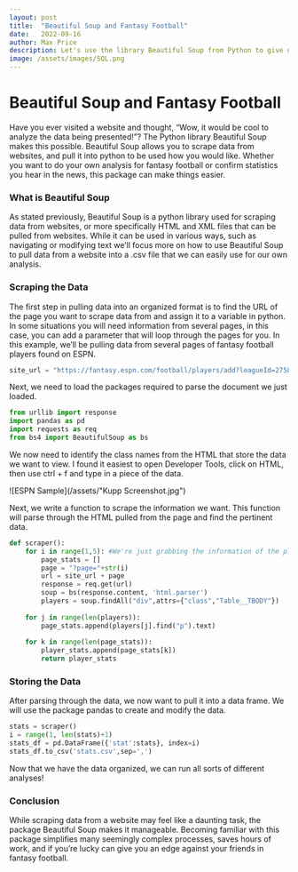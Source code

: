 ```yaml
---
layout: post
title:  "Beautiful Soup and Fantasy Football"
date:   2022-09-16
author: Max Price
description: Let's use the library Beautiful Soup from Python to give us an advantage in our fantasy football leagues or any other web scraping tasks.
image: /assets/images/SQL.png
---
```


# Beautiful Soup and Fantasy Football

Have you ever visited a website and thought, “Wow, it would be cool to analyze the data being presented!”? The Python library Beautiful Soup makes this possible. Beautiful Soup allows you to scrape data from websites, and pull it into python to be used how you would like. Whether you want to do your own analysis for fantasy football or confirm statistics you hear in the news, this package can make things easier.

### What is Beautiful Soup

As stated previously, Beautiful Soup is a python library used for scraping data from websites, or more specifically HTML and XML files that can be pulled from websites. While it can be used in various ways, such as navigating or modifying text we’ll focus more on how to use Beautiful Soup to pull data from a website into a .csv file that we can easily use for our own analysis. 

### Scraping the Data
The first step in pulling data into an organized format is to find the URL of the page you want to scrape data from and assign it to a variable in python. In some situations you will need information from several pages, in this case, you can add a parameter that will loop through the pages for you. In this example, we’ll be pulling data from several pages of fantasy football players found on ESPN.

```python
site_url = "https://fantasy.espn.com/football/players/add?leagueId=2758927"
```
Next, we need to load the packages required to parse the document we just loaded.

```python
from urllib import response
import pandas as pd
import requests as req
from bs4 import BeautifulSoup as bs
```
We now need to identify the class names from the HTML that store the data we want to view. I found it easiest to open Developer Tools, click on HTML, then use ctrl + f and type in a piece of the data. 

![ESPN Sample](/assets/"Kupp Screenshot.jpg")

Next, we write a function to scrape the information we want. This function will parse through the HTML pulled from the page and find the pertinent data.

```python
def scraper():
    for i in range(1,5): #We're just grabbing the information of the players from the first 5 pages
        page_stats = []
        page = "?page="+str(i)
        url = site_url + page
        response = req.get(url)
        soup = bs(response.content, 'html.parser')
        players = soup.findAll("div",attrs={"class","Table__TBODY"})
    
    for j in range(len(players)):
        page_stats.append(players[j].find("p").text)
    
    for k in range(len(page_stats)):
        player_stats.append(page_stats[k])
        return player_stats
```
### Storing the Data

After parsing through the data, we now want to pull it into a data frame. We will use the package pandas to create and modify the data.

```python
stats = scraper()
i = range(1, len(stats)+1)
stats_df = pd.DataFrame({'stat':stats}, index=i)
stats_df.to_csv('stats.csv',sep=',')
```

Now that we have the data organized, we can run all sorts of different analyses!

### Conclusion
While scraping data from a website may feel like a daunting task, the package Beautiful Soup makes it manageable. Becoming familiar with this package simplifies many seemingly complex processes, saves hours of work, and if you’re lucky can give you an edge against your friends in fantasy football.

